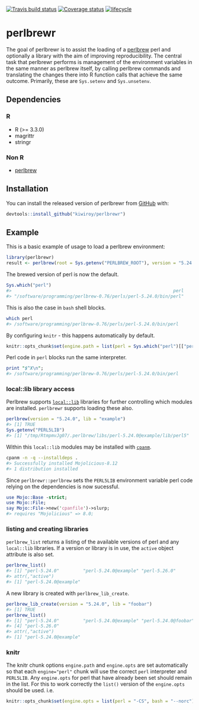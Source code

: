 
[![Travis build status](https://travis-ci.org/kiwiroy/perlbrewr.svg?branch=master)](https://travis-ci.org/kiwiroy/perlbrewr) [![Coverage status](https://coveralls.io/repos/github/kiwiroy/perlbrewr/badge.svg)](https://coveralls.io/r/kiwiroy/perlbrewr?branch=master) [![lifecycle](https://img.shields.io/badge/lifecycle-experimental-orange.svg)](https://www.tidyverse.org/lifecycle/#experimental)

<!-- README.md is generated from README.Rmd. Please edit that file -->
<!--   home: !r Sys.getenv("PERLBREW_HOME") -->
perlbrewr
=========

The goal of perlbrewr is to assist the loading of a [perlbrew](https://perlbrew.pl) perl and optionally a library with the aim of improving reproducibility. The central task that perlbrewr performs is management of the environment variables in the same manner as perlbrew itself, by calling perlbrew commands and translating the changes there into R function calls that achieve the same outcome. Primarily, these are `Sys.setenv` and `Sys.unsetenv`.

Dependencies
------------

### R

-   R (&gt;= 3.3.0)
-   magrittr
-   stringr

### Non R

-   [perlbrew](https://perlbrew.pl)

Installation
------------

You can install the released version of perlbrewr from [GitHub](https://github.com/kiwiroy/perlbrewr) with:

``` r
devtools::install_github("kiwiroy/perlbrewr")
```

Example
-------

This is a basic example of usage to load a perlbrew environment:

``` r
library(perlbrewr)
result <- perlbrew(root = Sys.getenv("PERLBREW_ROOT"), version = "5.24.0")
```

The brewed version of perl is now the default.

``` r
Sys.which("perl")
#>                                                             perl 
#> "/software/programming/perlbrew-0.76/perls/perl-5.24.0/bin/perl"
```

This is also the case in `bash` shell blocks.

``` bash
which perl
#> /software/programming/perlbrew-0.76/perls/perl-5.24.0/bin/perl
```

By configuring `knitr` - this happens automatically by default.

``` r
knitr::opts_chunk$set(engine.path = list(perl = Sys.which("perl")[["perl"]]))
```

Perl code in `perl` blocks run the same interpreter.

``` perl
print "$^X\n";
#> /software/programming/perlbrew-0.76/perls/perl-5.24.0/bin/perl
```

### local::lib library access

Perlbrew supports [`local::lib`](https://metacpan.org/pod/local::lib) libraries for further controlling which modules are installed. `perlbrewr` supports loading these also.

``` r
perlbrew(version = "5.24.0", lib = "example")
#> [1] TRUE
Sys.getenv("PERL5LIB")
#> [1] "/tmp/RtmpmvJg07/.perlbrew/libs/perl-5.24.0@example/lib/perl5"
```

Within this `local::lib` modules may be installed with [`cpanm`](https://metacpan.org/pod/App::cpanminus).

``` bash
cpanm -n -q --installdeps .
#> Successfully installed Mojolicious-8.12
#> 1 distribution installed
```

Since `perlbrewr::perlbrew` sets the `PERL5LIB` environment variable perl code relying on the dependencies is now sucessful.

``` perl
use Mojo::Base -strict;
use Mojo::File;
say Mojo::File->new('cpanfile')->slurp;
#> requires "Mojolicious" => 8.0;
```

### listing and creating libraries

`perlbrew_list` returns a listing of the available versions of perl and any `local::lib` libraries. If a version or library is in use, the `active` object attribute is also set.

``` r
perlbrew_list()
#> [1] "perl-5.24.0"         "perl-5.24.0@example" "perl-5.26.0"        
#> attr(,"active")
#> [1] "perl-5.24.0@example"
```

A new library is created with `perlbrew_lib_create`.

``` r
perlbrew_lib_create(version = "5.24.0", lib = "foobar")
#> [1] TRUE
perlbrew_list()
#> [1] "perl-5.24.0"         "perl-5.24.0@example" "perl-5.24.0@foobar" 
#> [4] "perl-5.26.0"        
#> attr(,"active")
#> [1] "perl-5.24.0@example"
```

### knitr

The knitr chunk options `engine.path` and `engine.opts` are set automatically so that each `engine="perl"` chunk will use the correct `perl` interpreter and `PERL5LIB`. Any `engine.opts` for perl that have already been set should remain in the list. For this to work correctly the `list()` version of the `engine.opts` should be used. i.e.

``` r
knitr::opts_chunk$set(engine.opts = list(perl = "-CS", bash = "--norc"))
```
